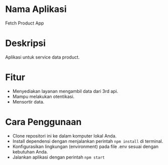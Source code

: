 # Nama Aplikasi
Fetch Product App

# Deskripsi
Aplikasi untuk service data product.

# Fitur
- Menyediakan layanan mengambil data dari 3rd api.
- Mampu melakukan otentikasi.
- Mensortir data.

# Cara Penggunaan
- Clone repositori ini ke dalam komputer lokal Anda.
- Install dependensi dengan menjalankan perintah ``` npm install ``` di terminal.
- Konfigurasikan lingkungan (environment) pada file .env sesuai dengan kebutuhan Anda.
- Jalankan aplikasi dengan perintah ``` npm start ```
